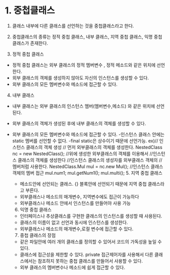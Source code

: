 # 1. 중첩클래스
1. 클래스 내부에 다른 클래스를 선언하는 것을 중첩클래스라고 한다.

2. 중첩클래스의 종류는 정적 중첩 클래스, 내부 클래스,
지역 중첩 클래스, 익명 중첩 클래스가 존재한다.

3. 정적 중첩 클래스
- 정적 중첩 클래스는 외부 클래스의 정적 멤버변수 , 정적 메소드와 같은 위치에
선언한다.
- 외부 클래스의 객체를 생성하지 않아도 자신의 인스턴스를
생성할 수 있다.
- 외부 클래스의 모든 멤버변수와 메소드에 접근할 수 있다.

4. 내부 클래스
- 내부 클래스는 외부 클래스의 인스턴스 멤버(멤버변수,메소드)
와 같은 위치에 선언된다.
- 외부 클래스의 객체가 생성된 후에 내부 클래스의 객체를 생성할 수 있다.
- 외부 클래스의 모든 멤버변수와 메소드에 접근할 수 있다.
-인스턴스 클래스 안에는 static 멤버를 선언할 수 없다.
-final static은 상수이기 때문에 선언가능.
ex)// 인스턴스 클래스의 객체 생성
   // 먼저 외부클래스의 객체를 생성한다.
   NestedClass nc = new NestedClass();
   //위에 생성한 외부클래스의 객체를 이용해서
   //인스턴스 클래스의 객체를 생성한다
   //인스턴스 클래스의 생성자를 외부클래스 객체의
   //멤버처럼 사용한다.
   NestedClass.Mul mul = nc.new Mul();
   //인스턴스 클래스 객체의 멤버 접근
   mul.num1; mul.getNum1(); mul.multi();
   5. 지역 중첩 클래스
   - 메소드안에 선언되는 클래스. {} 블록안에 선언되기 때문에
   지역 중첩 클래스라고 부른다.
   - 외부클래스나 메소드의 매개변수, 지역변수에도 접근이 가능하다
   - 외부클래스나 메소드 안에서 인스턴스를 만들어야 사용 가능
   
   6. 익명 중첩 클래스
   - 인터페이스나 추상클래스를 구현한 클래스의 인스턴스를
   생성할 때 사용된다.
   - 클래스의 이름이 없고 선언과 동시에 인스턴스를 생성한다.
   - 외부클래스나 메소드의 매개변수,로컬 변수에 접근할 수 있다.
   
   7. 중첩 클래스의 장점
   - 같은 파일안에 여러 개의 클래스를 정의할 수 있어서
   코드의 가독성을 높일 수 있다.
   - 클래스에 접근성을 제한할 수 있다. private 접근제어자를
   사용해서 다른 클래스에서는 참조하지 못하는
   중첩 클래스를 만들어서 사용할 수 있다.
   - 외부 클래스의 멤버변수나 메소드에 쉽게 접근할 수 있다.